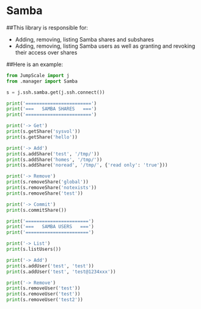 # Samba

##This library is responsible for:
* Adding, removing, listing Samba shares and subshares
* Adding, removing, listing Samba users as well as granting and revoking their access over shares

##Here is an example:

```python
from JumpScale import j
from .manager import Samba

s = j.ssh.samba.get(j.ssh.connect())

print('========================')
print('===   SAMBA SHARES   ===')
print('========================')

print('-> Get')
print(s.getShare('sysvol'))
print(s.getShare('hello'))

print('-> Add')
print(s.addShare('test', '/tmp/'))
print(s.addShare('homes', '/tmp/'))
print(s.addShare('noread', '/tmp/', {'read only': 'true'}))

print('-> Remove')
print(s.removeShare('global'))
print(s.removeShare('notexists'))
print(s.removeShare('test'))

print('-> Commit')
print(s.commitShare())

print('=======================')
print('===   SAMBA USERS   ===')
print('=======================')

print('-> List')
print(s.listUsers())

print('-> Add')
print(s.addUser('test', 'test'))
print(s.addUser('test', 'test@1234xxx'))

print('-> Remove')
print(s.removeUser('test'))
print(s.removeUser('test'))
print(s.removeUser('test2'))

```
